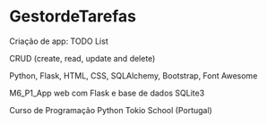 # GestordeTarefas

Criação de app: TODO List

CRUD (create, read, update and delete)

Python, Flask, HTML, CSS, SQLAlchemy, Bootstrap, Font Awesome

M6_P1_App web com Flask e base de dados SQLite3


Curso de Programação Python
Tokio School (Portugal)
